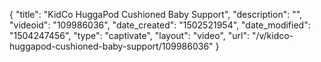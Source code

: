 {
    "title": "KidCo HuggaPod Cushioned Baby Support",
    "description": "",
    "videoid": "109986036",
    "date_created": "1502521954",
    "date_modified": "1504247456",
    "type": "captivate",
    "layout": "video",
    "url": "\/v\/kidco-huggapod-cushioned-baby-support\/109986036"
}